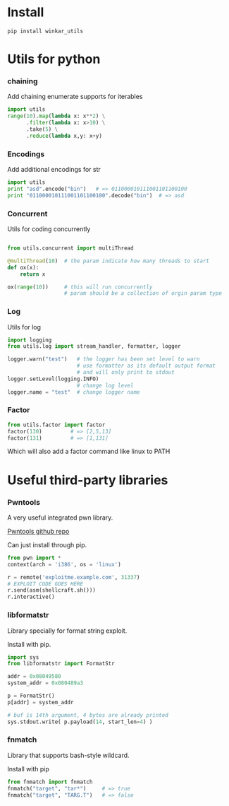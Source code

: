 # Install
```shell
pip install winkar_utils
```

# Utils for python

### chaining
Add chaining enumerate supports for iterables

```python
import utils
range(10).map(lambda x: x**2) \
      .filter(lambda x: x>10) \
      .take(5) \
      .reduce(lambda x,y: x+y)
```

### Encodings
Add additional encodings for str

```python
import utils
print "asd".encode("bin")   # => 011000010111001101100100
print "011000010111001101100100".decode("bin")  # => asd
```

### Concurrent
Utils for coding concurrently

```python

from utils.concurrent import multiThread

@multiThread(10)  # the param indicate how many threads to start
def ox(x):
    return x

ox(range(10))     # this will run concurrently
                  # param should be a collection of orgin param type
```

### Log
Utils for log

```python
import logging
from utils.log import stream_handler, formatter, logger

logger.warn("test")   # the logger has been set level to warn
                      # use formatter as its default output format
                      # and will only print to stdout
logger.setLevel(logging.INFO)
                      # change log level
logger.name = "test"  # change logger name
```


### Factor
```python
from utils.factor import factor
factor(130)         # => [2,5,13]
factor(131)         # => [1,131]
```

Which will also add a factor command like linux to PATH


# Useful third-party libraries

### Pwntools
A very useful integrated pwn library.

[Pwntools github repo](https://github.com/Gallopsled/pwntools)

Can just install through pip.

```python
from pwn import *
context(arch = 'i386', os = 'linux')

r = remote('exploitme.example.com', 31337)
# EXPLOIT CODE GOES HERE
r.send(asm(shellcraft.sh()))
r.interactive()
```

### libformatstr
Library specially for format string exploit.

Install with pip.

```python
import sys
from libformatstr import FormatStr

addr = 0x08049580
system_addr = 0x080489a3

p = FormatStr()
p[addr] = system_addr

# buf is 14th argument, 4 bytes are already printed
sys.stdout.write( p.payload(14, start_len=4) )
```

### fnmatch
Library that supports bash-style wildcard.

Install with pip

```python
from fnmatch import fnmatch
fnmatch("target", "tar*")     # => true
fnmatch("target", "TARG.T")   # => false
```
